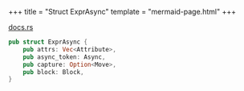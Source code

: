+++
title = "Struct ExprAsync"
template = "mermaid-page.html"
+++

[docs.rs](https://docs.rs/syn/latest/syn/struct.ExprAsync.html)

```rust
pub struct ExprAsync {
    pub attrs: Vec<Attribute>,
    pub async_token: Async,
    pub capture: Option<Move>,
    pub block: Block,
}
```
